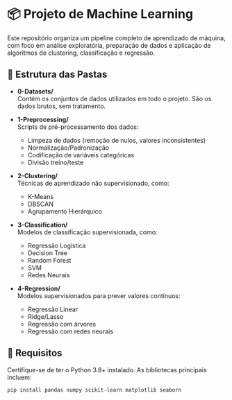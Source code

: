 # 📦 Projeto de Machine Learning

Este repositório organiza um pipeline completo de aprendizado de máquina, com foco em análise exploratória, preparação de dados e aplicação de algoritmos de clustering, classificação e regressão.

## 📁 Estrutura das Pastas

- **0-Datasets/**  
  Contém os conjuntos de dados utilizados em todo o projeto. São os dados brutos, sem tratamento.

- **1-Preprocessing/**  
  Scripts de pré-processamento dos dados:
  - Limpeza de dados (remoção de nulos, valores inconsistentes)
  - Normalização/Padronização
  - Codificação de variáveis categóricas
  - Divisão treino/teste

- **2-Clustering/**  
  Técnicas de aprendizado não supervisionado, como:
  - K-Means
  - DBSCAN
  - Agrupamento Hierárquico

- **3-Classification/**  
  Modelos de classificação supervisionada, como:
  - Regressão Logística
  - Decision Tree
  - Random Forest
  - SVM
  - Redes Neurais

- **4-Regression/**  
  Modelos supervisionados para prever valores contínuos:
  - Regressão Linear
  - Ridge/Lasso
  - Regressão com árvores
  - Regressão com redes neurais

## 🧰 Requisitos

Certifique-se de ter o Python 3.8+ instalado. As bibliotecas principais incluem:

```bash
pip install pandas numpy scikit-learn matplotlib seaborn
